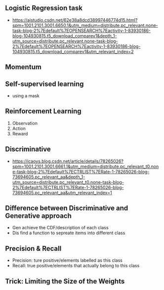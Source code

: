 ## Logistic Regression task 
- https://aistudio.csdn.net/62e38a8dcd38997446774d15.html?spm=1001.2101.3001.6650.1&utm_medium=distribute.pc_relevant.none-task-blog-2%7Edefault%7EOPENSEARCH%7Eactivity-1-83930186-blog-104930815.t5_download_comparev1&depth_1-utm_source=distribute.pc_relevant.none-task-blog-2%7Edefault%7EOPENSEARCH%7Eactivity-1-83930186-blog-104930815.t5_download_comparev1&utm_relevant_index=2
## Momentum
## Self-supervised learning
- using a mask
## Reinforcement Learning
1. Observation
2. Action
3. Reward
## Discriminative
- https://icaoys.blog.csdn.net/article/details/78265026?spm=1001.2101.3001.6661.1&utm_medium=distribute.pc_relevant_t0.none-task-blog-2%7Edefault%7ECTRLIST%7ERate-1-78265026-blog-73694605.pc_relevant_aa&depth_1-utm_source=distribute.pc_relevant_t0.none-task-blog-2%7Edefault%7ECTRLIST%7ERate-1-78265026-blog-73694605.pc_relevant_aa&utm_relevant_index=1
## Difference between Discriminative and Generative approach
- Gen achieve the CDF/description of each class
- Dis find a function to sepreate items into different class
## Precision & Recall
- Precision: ture positive/elements labelled as this class
- Recall: true positive/elements that actually belong to this class
## Trick: Limiting the Size of the Weights
